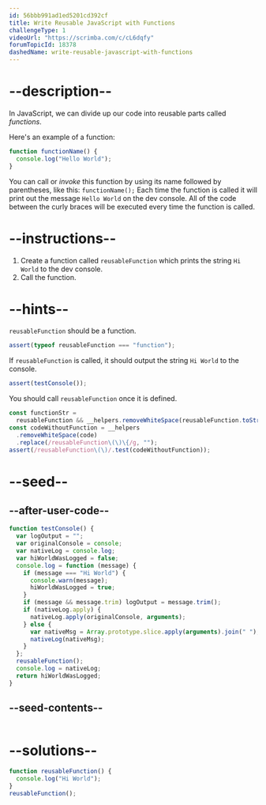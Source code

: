 ```yaml
---
id: 56bbb991ad1ed5201cd392cf
title: Write Reusable JavaScript with Functions
challengeType: 1
videoUrl: "https://scrimba.com/c/cL6dqfy"
forumTopicId: 18378
dashedName: write-reusable-javascript-with-functions
---
```


# --description--

In JavaScript, we can divide up our code into reusable parts called <dfn>functions</dfn>.

Here's an example of a function:

```js
function functionName() {
  console.log("Hello World");
}
```

You can call or <dfn>invoke</dfn> this function by using its name followed by parentheses, like this: `functionName();` Each time the function is called it will print out the message `Hello World` on the dev console. All of the code between the curly braces will be executed every time the function is called.

# --instructions--

<ol>
  <li>
    Create a function called <code>reusableFunction</code> which prints the string <code>Hi World</code> to the dev console.
  </li>
  <li>
    Call the function.
  </li>
</ol>

# --hints--

`reusableFunction` should be a function.

```js
assert(typeof reusableFunction === "function");
```

If `reusableFunction` is called, it should output the string `Hi World` to the console.

```js
assert(testConsole());
```

You should call `reusableFunction` once it is defined.

```js
const functionStr =
  reusableFunction && __helpers.removeWhiteSpace(reusableFunction.toString());
const codeWithoutFunction = __helpers
  .removeWhiteSpace(code)
  .replace(/reusableFunction\(\)\{/g, "");
assert(/reusableFunction\(\)/.test(codeWithoutFunction));
```

# --seed--

## --after-user-code--

```js
function testConsole() {
  var logOutput = "";
  var originalConsole = console;
  var nativeLog = console.log;
  var hiWorldWasLogged = false;
  console.log = function (message) {
    if (message === "Hi World") {
      console.warn(message);
      hiWorldWasLogged = true;
    }
    if (message && message.trim) logOutput = message.trim();
    if (nativeLog.apply) {
      nativeLog.apply(originalConsole, arguments);
    } else {
      var nativeMsg = Array.prototype.slice.apply(arguments).join(" ");
      nativeLog(nativeMsg);
    }
  };
  reusableFunction();
  console.log = nativeLog;
  return hiWorldWasLogged;
}
```

## --seed-contents--

```js

```

# --solutions--

```js
function reusableFunction() {
  console.log("Hi World");
}
reusableFunction();
```
